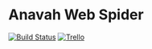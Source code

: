 Anavah Web Spider
=================

[![Build Status](https://travis-ci.com/pr0xmeh/anavah-spider.svg?token=BKvS5xKpSByPB3L65neB)](https://travis-ci.com/pr0xmeh/anavah-spider)
[![Trello](https://img.shields.io/badge/Trello-Spider-blue.svg)](https://trello.com/b/bxD5Qeyj/spider)
